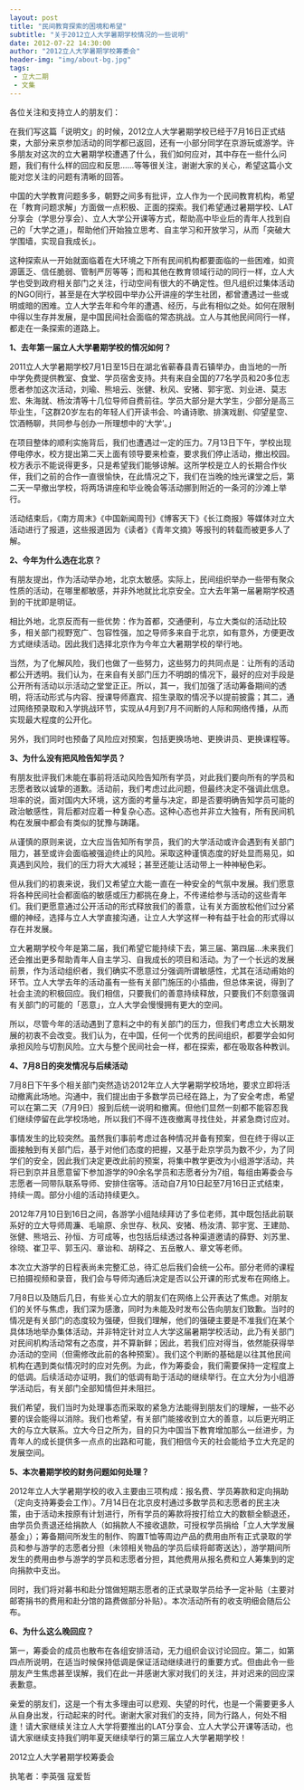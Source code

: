 ```yaml
---
layout: post
title: "民间教育探索的困境和希望"
subtitle: "关于2012立人大学暑期学校情况的一些说明"
date: 2012-07-22 14:30:00
author: "2012立人大学暑期学校筹委会"
header-img: "img/about-bg.jpg"
tags:
 - 立大二期
 - 文集
---
```


各位关注和支持立人的朋友们：

在我们写这篇「说明文」的时候，2012立人大学暑期学校已经于7月16日正式结束，大部分来京参加活动的同学都已返回，还有一小部分同学在京游玩或游学。许多朋友对这次的立大暑期学校遭遇了什么，我们如何应对，其中存在一些什么问题，我们有什么样的回应和反思……等等很关注，谢谢大家的关心，希望这篇小文能对您关注的问题有清晰的回答。

中国的大学教育问题多多，朝野之间多有批评，立人作为一个民间教育机构，希望在「教育问题求解」方面做一点积极、正面的探索。我们希望通过暑期学校、LAT分享会（学思分享会）、立人大学公开课等方式，帮助高中毕业后的青年人找到自己的「大学之道」，帮助他们开始独立思考、自主学习和开放学习，从而「突破大学围墙，实现自我成长」。

这种探索从一开始就面临着在大环境之下所有民间机构都要面临的一些困难，如资源匮乏、信任脆弱、管制严厉等等；而和其他在教育领域行动的同行一样，立人大学也受到政府相关部门之关注，行动空间有很大的不确定性。但凡组织过集体活动的NGO同行，甚至是在大学校园中举办公开讲座的学生社团，都曾遭遇过一些或明或暗的困难。立人大学去年和今年的遭遇、经历，与此有相似之处。如何在限制中得以生存并发展，是中国民间社会面临的常态挑战。立人与其他民间同行一样，都走在一条探索的道路上。

**1、去年第一届立人大学暑期学校的情况如何？**

2011立人大学暑期学校7月1日至15日在湖北省蕲春县青石镇举办，由当地的一所中学免费提供教室、食堂、学员宿舍支持。共有来自全国的77名学员和20多位志愿者参加这次活动，刘瑜、熊培云、张健、秋风、安猪、郭宇宽、刘业进、莫志宏、朱海就、杨汝清等十几位导师自费前往。学员大部分是大学生，少部分是高三毕业生，「这群20岁左右的年轻人们开读书会、吟诵诗歌、排演戏剧、仰望星空、饮酒畅聊，共同参与创办一所理想中的‘大学’。」

在项目整体的顺利实施背后，我们也遭遇过一定的压力。7月13日下午，学校出现停电停水，校方提出第二天上面有领导要来检查，要求我们停止活动，撤出校园。校方表示不能说得更多，只是希望我们能够谅解。这所学校是立人的长期合作伙伴，我们之前的合作一直很愉快，在此情况之下，我们在当晚的烛光课堂之后，第二天一早撤出学校，将两场讲座和毕业晚会等活动挪到附近的一条河的沙滩上举行。

活动结束后，《南方周末》《中国新闻周刊》《博客天下》《长江商报》等媒体对立大活动进行了报道，这些报道因为《读者》《青年文摘》等报刊的转载而被更多人了解。

**2、今年为什么选在北京？**

有朋友提出，作为活动举办地，北京太敏感。实际上，民间组织举办一些带有聚众性质的活动，在哪里都敏感，并非外地就比北京安全。立大去年第一届暑期学校遇到的干扰即是明证。

相比外地，北京反而有一些优势：作为首都，交通便利，与立大类似的活动比较多，相关部门视野宽广、包容性强，加之导师多来自于北京，如有意外，方便更改方式继续活动。因此我们选择北京作为今年立大暑期学校的举行地。

当然，为了化解风险，我们也做了一些努力，这些努力的共同点是：让所有的活动都公开透明。我们认为，在来自有关部门压力不明朗的情况下，最好的应对手段是公开所有活动以示活动之堂堂正正。所以，其一，我们加强了活动筹备期间的透明，将活动形式与内容、授课导师嘉宾、招生录取的情况予以提前披露；其二，通过网络预录取和入学挑战环节，实现从4月到7月不间断的人际和网络传播，从而实现最大程度的公开化。

另外，我们同时也预备了风险应对预案，包括更换场地、更换讲员、更换课程等。

**3、为什么没有把风险告知学员？**

有朋友批评我们未能在事前将活动风险告知所有学员，对此我们要向所有的学员和志愿者致以诚挚的道歉。活动前，我们考虑过此问题，但最终决定不强调此信息。坦率的说，面对国内大环境，这方面的考量与决定，即是否要明确告知学员可能的政治敏感性，背后都对应着一种复杂心态。这种心态也并非立大独有，所有民间机构在发展中都会有类似的犹豫与踌躇。

从谨慎的原则来说，立大应当告知所有学员，我们的大学活动或许会遇到有关部门阻力，甚至或许会面临被强迫终止的风险。采取这种谨慎态度的好处显而易见，如真遇到风险，我们的压力将大大减轻；甚至还能让活动带上一种神秘色彩。

但从我们的初衷来说，我们又希望立大能一直在一种安全的气氛中发展。我们愿意将各种民间社会都面临的敏感或压力都挑在身上，不传递给参与活动的这些青年们。我们更愿意通过公开活动的形式释放我们的善意，让有关方面放松他们过分紧绷的神经，选择与立人大学直接沟通，让立人大学这样一种有益于社会的形式得以存在并发展。

立大暑期学校今年是第二届，我们希望它能持续下去，第三届、第四届…未来我们还会推出更多帮助青年人自主学习、自我成长的项目和活动。为了一个长远的发展前景，作为活动组织者，我们确实不愿意过分强调所谓敏感性，尤其在活动甫始的环节。立人大学去年的活动虽有一些有关部门施压的小插曲，但总体来说，得到了社会主流的积极回应。我们相信，只要我们的善意持续释放，只要我们不刻意强调有关部门的可能的「恶意」，立人大学会慢慢拥有更大的空间。

所以，尽管今年的活动遇到了意料之中的有关部门的压力，但我们考虑立大长期发展的初衷不会改变。我们认为，在中国，任何一个优秀的民间组织，都要学会如何承担风险与切割风险。立大与整个民间社会一样，都在探索，都在吸取各种教训。

**4、7月8日的突发情况与后续活动**

7月8日下午多个相关部门突然造访2012年立人大学暑期学校场地，要求立即将活动撤离此场地。沟通中，我们提出由于多数学员已经在路上，为了安全考虑，希望可以在第二天（7月9日）报到后统一说明和撤离。但他们显然一刻都不能容忍我们继续停留在此学校场地，所以我们不得不连夜撤离寻找住处，并紧急商讨应对。

事情发生的比较突然。虽然我们事前考虑过各种情况并备有预案，但在终于得以正面接触到有关部门后，基于对他们态度的把握，又基于赴京学员为数不少，为了同学们的安全，因此我们决定更改此前的预案，将集中教学更改为小组游学活动，共将已到京并且愿意留下参加游学的90余名学员和志愿者分为7组，每组由筹委会与志愿者一同带队联系导师、安排住宿等。活动自7月10日起至7月16日正式结束，持续一周。部分小组的活动持续更久。

2012年7月10日到16日之间，各游学小组陆续拜访了多位老师，其中既包括此前联系好的立大导师周濂、毛喻原、余世存、秋风、安猪、杨汝清、郭宇宽、王建勋、张健、熊培云、孙恒、方可成等，也包括后续透过各种渠道邀请的薛野、刘苏里、徐晓、崔卫平、郭玉闪、章诒和、胡释之、五岳散人、章文等老师。

本次立大游学的日程表尚未完整汇总，待汇总后我们会统一公布。部分老师的课程已拍摄视频和录音，我们会与导师沟通后决定是否以公开课的形式发布在网络上。

7月8日以及随后几日，有些关心立大的朋友们在网络上公开表达了焦虑。对朋友们的关怀与焦虑，我们深为感激，同时为未能及时发布公告向朋友们致歉。当时的情况是有关部门的态度较为强硬，但我们理解，他们的强硬主要是不准我们在某个具体场地举办集体活动，并非特定针对立人大学这届暑期学校活动，此乃有关部门对民间机构活动常有之态度，并不算新鲜；因此，若我们应对得当，依然能获得举办活动的空间（但需修改此前的各种预案）。我们这个判断的基础是以往其他民间机构在遇到类似情况时的应对先例。为此，作为筹委会，我们需要保持一定程度上的低调。后续活动亦证明，我们的低调有助于活动的继续举行。在立大分为小组游学活动后，有关部门全部知情但并未阻拦。

我们希望，我们当时为处理事态而采取的紧急方法能得到朋友们的理解，一些不必要的误会能得以消除。我们也希望，有关部门能接收到立大的善意，以后更光明正大的与立大联系。立大今日之所为，目的只为中国当下教育增加那么一丝进步，为青年人的成长提供多一点点的出路和可能，我们相信今天的社会能给予立大充足的发展空间。

**5、本次暑期学校的财务问题如何处理？**

2012年立人大学暑期学校的收入主要由三项构成：报名费、学员筹款和定向捐助（定向支持筹委会工作）。7月14日在北京皮村通过多数学员和志愿者的民主决策，由于活动未按原有计划进行，所有学员的筹款将按打给立大的数额全额退还，由学员负责退还给捐款人（如捐款人不接收退款，可授权学员捐给「立人大学发展基金」）；筹备期间所发生的制作、购置T恤等周边产品的费用由所有正式录取的学员和参与游学的志愿者分担（未领相关物品的学员后续将邮寄送达），游学期间所发生的费用由参与游学的学员和志愿者分担，其他费用从报名费和立人筹集到的定向捐款中支出。  

同时，我们将对募书和赴分馆做短期志愿者的正式录取学员给予一定补贴（主要对邮寄捐书的费用和赴分馆的路费做部分补贴）。本次活动所有的收支明细会随后公布。

**6、为什么这么晚回应？**

第一，筹委会的成员也散布在各组安排活动，无力组织会议讨论回应。第二，如第四点所说明，在适当时候保持低调是保证活动继续进行的重要方式。但由此令一些朋友产生焦虑甚至误解，我们在此一并感谢大家对我们的关注，并对迟来的回应深表歉意。

亲爱的朋友们，这是一个有太多理由可以悲观、失望的时代，也是一个需要更多人从自身出发，行动起来的时代。谢谢大家对我们的支持，同为行路人，何处不相逢！请大家继续关注立人大学将要推出的LAT分享会、立人大学公开课等活动，也请大家继续支持我们明年夏天继续举行的第三届立人大学暑期学校！

2012立人大学暑期学校筹委会

执笔者：李英强 寇爱哲
